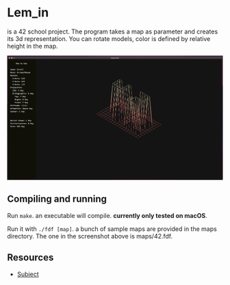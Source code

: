 # Lem_in

is a 42 school project. The program takes a map as parameter and creates its 3d representation. You can rotate models, color is defined by relative height in the map.

![preview](./demo.jpg)

## Compiling and running

Run `make`. an executable will compile. **currently only tested on macOS**.

Run it with `./fdf [map]`. a bunch of sample maps are provided in the maps directory. The one in the screenshot above is maps/42.fdf.

## Resources

- [Subject](https://cdn.intra.42.fr/pdf/pdf/1803/fdf.en.pdf)
